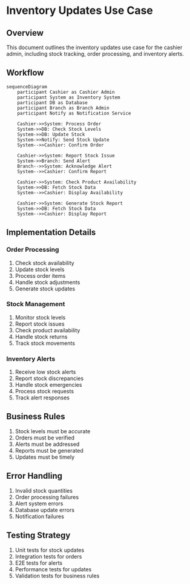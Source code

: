 # Inventory Updates Use Case

## Overview
This document outlines the inventory updates use case for the cashier admin, including stock tracking, order processing, and inventory alerts.

## Workflow

```mermaid
sequenceDiagram
    participant Cashier as Cashier Admin
    participant System as Inventory System
    participant DB as Database
    participant Branch as Branch Admin
    participant Notify as Notification Service

    Cashier->>System: Process Order
    System->>DB: Check Stock Levels
    System->>DB: Update Stock
    System->>Notify: Send Stock Update
    System-->>Cashier: Confirm Order

    Cashier->>System: Report Stock Issue
    System->>Branch: Send Alert
    Branch-->>System: Acknowledge Alert
    System-->>Cashier: Confirm Report

    Cashier->>System: Check Product Availability
    System->>DB: Fetch Stock Data
    System-->>Cashier: Display Availability

    Cashier->>System: Generate Stock Report
    System->>DB: Fetch Stock Data
    System-->>Cashier: Display Report
```

## Implementation Details

### Order Processing
1. Check stock availability
2. Update stock levels
3. Process order items
4. Handle stock adjustments
5. Generate stock updates

### Stock Management
1. Monitor stock levels
2. Report stock issues
3. Check product availability
4. Handle stock returns
5. Track stock movements

### Inventory Alerts
1. Receive low stock alerts
2. Report stock discrepancies
3. Handle stock emergencies
4. Process stock requests
5. Track alert responses

## Business Rules
1. Stock levels must be accurate
2. Orders must be verified
3. Alerts must be addressed
4. Reports must be generated
5. Updates must be timely

## Error Handling
1. Invalid stock quantities
2. Order processing failures
3. Alert system errors
4. Database update errors
5. Notification failures

## Testing Strategy
1. Unit tests for stock updates
2. Integration tests for orders
3. E2E tests for alerts
4. Performance tests for updates
5. Validation tests for business rules 